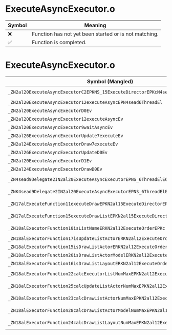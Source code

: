 # ExecuteAsyncExecutor.o
| Symbol | Meaning 
| ------------- | ------------- 
| :x: | Function has not yet been started or is not matching. 
| :white_check_mark: | Function is completed. 


# ExecuteAsyncExecutor.o
| Symbol (Mangled) | Symbol (Demangled) | Decompiled? |
| ------------- |  ------------- | ------------- |
| `_ZN2al20ExecuteAsyncExecutorC2EPKNS_15ExecuteDirectorEPKcN4sead6CoreIdE` | `al::ExecuteAsyncExecutor::ExecuteAsyncExecutor(al::ExecuteDirector const*,char const*,sead::CoreId)` | :x: |
| `_ZN2al20ExecuteAsyncExecutor12executeAsyncEPN4sead6ThreadEl` | `al::ExecuteAsyncExecutor::executeAsync(sead::Thread *,long)` | :x: |
| `_ZN2al20ExecuteAsyncExecutorD0Ev` | `al::ExecuteAsyncExecutor::~ExecuteAsyncExecutor()` | :x: |
| `_ZN2al20ExecuteAsyncExecutor12executeAsyncEv` | `al::ExecuteAsyncExecutor::executeAsync(void)` | :x: |
| `_ZN2al20ExecuteAsyncExecutor9waitAsyncEv` | `al::ExecuteAsyncExecutor::waitAsync(void)` | :x: |
| `_ZN2al26ExecuteAsyncExecutorUpdate7executeEv` | `al::ExecuteAsyncExecutorUpdate::execute(void)` | :x: |
| `_ZN2al24ExecuteAsyncExecutorDraw7executeEv` | `al::ExecuteAsyncExecutorDraw::execute(void)` | :x: |
| `_ZN2al26ExecuteAsyncExecutorUpdateD0Ev` | `al::ExecuteAsyncExecutorUpdate::~ExecuteAsyncExecutorUpdate()` | :x: |
| `_ZN2al20ExecuteAsyncExecutorD1Ev` | `al::ExecuteAsyncExecutor::~ExecuteAsyncExecutor()` | :x: |
| `_ZN2al24ExecuteAsyncExecutorDrawD0Ev` | `al::ExecuteAsyncExecutorDraw::~ExecuteAsyncExecutorDraw()` | :x: |
| `_ZN4sead9Delegate2IN2al20ExecuteAsyncExecutorEPNS_6ThreadElE6invokeES4_l` | `sead::Delegate2<al::ExecuteAsyncExecutor,sead::Thread *,long>::invoke(sead::Thread *,long)` | :x: |
| `_ZNK4sead9Delegate2IN2al20ExecuteAsyncExecutorEPNS_6ThreadElE5cloneEPNS_4HeapE` | `sead::Delegate2<al::ExecuteAsyncExecutor,sead::Thread *,long>::clone(sead::Heap *)const` | :x: |
| `_ZN17alExecuteFunction11executeDrawEPKN2al15ExecuteDirectorEPKc` | `alExecuteFunction::executeDraw(al::ExecuteDirector const*,char const*)` | :x: |
| `_ZN17alExecuteFunction15executeDrawListEPKN2al15ExecuteDirectorEPKcS5_` | `alExecuteFunction::executeDrawList(al::ExecuteDirector const*,char const*,char const*)` | :x: |
| `_ZN18alExecutorFunction10isListNameERKN2al12ExecuteOrderEPKc` | `alExecutorFunction::isListName(al::ExecuteOrder const&,char const*)` | :x: |
| `_ZN18alExecutorFunction17isUpdateListActorERKN2al12ExecuteOrderE` | `alExecutorFunction::isUpdateListActor(al::ExecuteOrder const&)` | :x: |
| `_ZN18alExecutorFunction15isDrawListActorERKN2al12ExecuteOrderE` | `alExecutorFunction::isDrawListActor(al::ExecuteOrder const&)` | :x: |
| `_ZN18alExecutorFunction20isDrawListActorModelERKN2al12ExecuteOrderE` | `alExecutorFunction::isDrawListActorModel(al::ExecuteOrder const&)` | :x: |
| `_ZN18alExecutorFunction16isDrawListLayoutERKN2al12ExecuteOrderE` | `alExecutorFunction::isDrawListLayout(al::ExecuteOrder const&)` | :x: |
| `_ZN18alExecutorFunction22calcExecutorListNumMaxEPKN2al12ExecuteOrderEiPKc` | `alExecutorFunction::calcExecutorListNumMax(al::ExecuteOrder const*,int,char const*)` | :x: |
| `_ZN18alExecutorFunction25calcUpdateListActorNumMaxEPKN2al12ExecuteOrderEi` | `alExecutorFunction::calcUpdateListActorNumMax(al::ExecuteOrder const*,int)` | :x: |
| `_ZN18alExecutorFunction23calcDrawListActorNumMaxEPKN2al12ExecuteOrderEi` | `alExecutorFunction::calcDrawListActorNumMax(al::ExecuteOrder const*,int)` | :x: |
| `_ZN18alExecutorFunction28calcDrawListActorModelNumMaxEPKN2al12ExecuteOrderEi` | `alExecutorFunction::calcDrawListActorModelNumMax(al::ExecuteOrder const*,int)` | :x: |
| `_ZN18alExecutorFunction24calcDrawListLayoutNumMaxEPKN2al12ExecuteOrderEi` | `alExecutorFunction::calcDrawListLayoutNumMax(al::ExecuteOrder const*,int)` | :x: |
